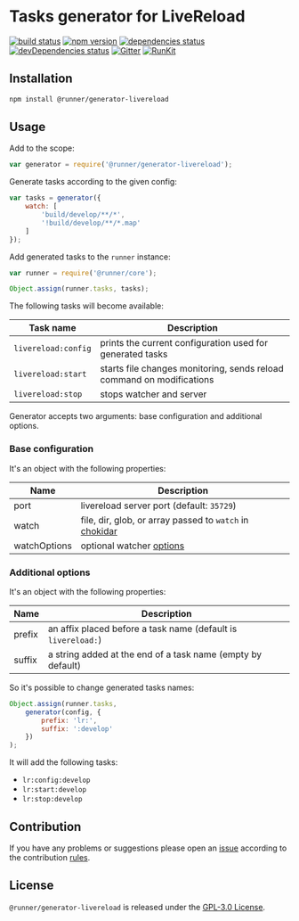 Tasks generator for LiveReload
==============================

[![build status](https://img.shields.io/travis/runner/generator-livereload.svg?style=flat-square)](https://travis-ci.org/runner/generator-livereload)
[![npm version](https://img.shields.io/npm/v/@runner/generator-livereload.svg?style=flat-square)](https://www.npmjs.com/package/@runner/generator-livereload)
[![dependencies status](https://img.shields.io/david/runner/generator-livereload.svg?style=flat-square)](https://david-dm.org/runner/generator-livereload)
[![devDependencies status](https://img.shields.io/david/dev/runner/generator-livereload.svg?style=flat-square)](https://david-dm.org/runner/generator-livereload?type=dev)
[![Gitter](https://img.shields.io/badge/gitter-join%20chat-blue.svg?style=flat-square)](https://gitter.im/DarkPark/runner)
[![RunKit](https://img.shields.io/badge/RunKit-try-yellow.svg?style=flat-square)](https://npm.runkit.com/@runner/generator-livereload)


## Installation ##

```bash
npm install @runner/generator-livereload
```


## Usage ##

Add to the scope:

```js
var generator = require('@runner/generator-livereload');
```

Generate tasks according to the given config:

```js
var tasks = generator({
    watch: [
        'build/develop/**/*',
        '!build/develop/**/*.map'
    ]
});
```

Add generated tasks to the `runner` instance:

```js
var runner = require('@runner/core');

Object.assign(runner.tasks, tasks);
```

The following tasks will become available:

 Task name           | Description
---------------------|-------------
 `livereload:config` | prints the current configuration used for generated tasks
 `livereload:start`  | starts file changes monitoring, sends reload command on modifications
 `livereload:stop`   | stops watcher and server

Generator accepts two arguments: base configuration and additional options.


### Base configuration ###

It's an object with the following properties:

 Name         | Description
--------------|-------------
 port         | livereload server port (default: `35729`)
 watch        | file, dir, glob, or array passed to `watch` in [chokidar](https://www.npmjs.com/package/chokidar#api)
 watchOptions | optional watcher [options](https://www.npmjs.com/package/chokidar#api)


### Additional options ###

It's an object with the following properties:

 Name   | Description
--------|-------------
 prefix | an affix placed before a task name (default is `livereload:`)  
 suffix | a string added at the end of a task name (empty by default)
 
So it's possible to change generated tasks names: 

```js
Object.assign(runner.tasks,
    generator(config, {
        prefix: 'lr:',
        suffix: ':develop'
    })
);
```

It will add the following tasks:

* `lr:config:develop` 
* `lr:start:develop`  
* `lr:stop:develop`  
 

## Contribution ##

If you have any problems or suggestions please open an [issue](https://github.com/runner/generator-livereload/issues)
according to the contribution [rules](.github/contributing.md).


## License ##

`@runner/generator-livereload` is released under the [GPL-3.0 License](http://opensource.org/licenses/GPL-3.0).

